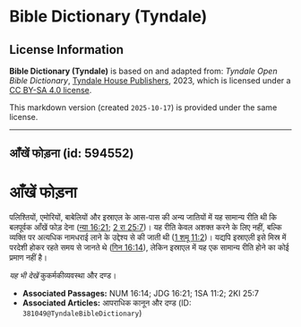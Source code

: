 # Bible Dictionary (Tyndale)

## License Information

**Bible Dictionary (Tyndale)** is based on and adapted from: _Tyndale Open Bible Dictionary_, [Tyndale House Publishers](https://tyndaleopenresources.com/), 2023, which is licensed under a [CC BY-SA 4.0 license](https://creativecommons.org/licenses/by-sa/4.0/legalcode.en).

This markdown version (created `2025-10-17`) is provided under the same license.



--------------------------------

## आँखें फोड़ना (id: 594552)

आँखें फोड़ना
============

पलिश्तियों, एमोरियों, बाबेलियों और इस्राएल के आस\-पास की अन्य जातियों में यह सामान्य रीति थी कि बलपूर्वक आँखें फोड़ देना ([न्या 16:21](https://ref.ly/Judg16:21); [2 रा 25:7](https://ref.ly/2Kgs25:7))। यह रीति केवल अशक्त करने के लिए नहीं, बल्कि व्यक्ति पर अत्यधिक नामधराई लाने के उद्देश्य से की जाती थी ([1 शमू 11:2](https://ref.ly/1Sam11:2))। यद्यपि इस्राएली इसे मिस्र में परदेशी होकर रहते समय से जानते थे ([गिन 16:14](https://ref.ly/Num16:14)), लेकिन इस्राएल में यह एक सामान्य रीति होने का कोई प्रमाण नहीं है।

*यह भी देखें* कुकर्मकीव्यवस्था और दण्ड।

* **Associated Passages:** NUM 16:14; JDG 16:21; 1SA 11:2; 2KI 25:7
* **Associated Articles:** आपराधिक कानून और दण्ड (ID: `381049@TyndaleBibleDictionary`)


